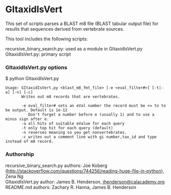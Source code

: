 # GItaxidIsVert

This set of scripts parses a BLAST m8 file (BLAST tabular output file) for results that sequences derived from vertebrate sources.  

This tool includes the following scripts:  
  
recursive\_binary\_search.py: used as a module in GItaxidIsVert.py  
GItaxidIsVert.py: primary script  


### GItaxidIsVert.py options

$ python GItaxidIsVert.py  
```
Usage: GItaxidIsVert.py <blast_m8_fmt_file> [-e <eval_filter#>] [-t|-a] [-n] [-c]
       Writes out m8 records that are vertebrates.

       -e eval_filter# sets an eVal number the record must be <= to to be output. Default is 1e-12
          Don't forget a number before e (usually 1) and to use a minus sign after e.
       -a all hits of suitable eValue for each query
       -t only top hit for each query (default)
       -n reverses meaning so you get nonvertebrates.
       -c writes out a comment line with gi number,tax_id and type instead of m8 record.
```

### Authorship

recursive\_binary\_search.py authors: Joe Koberg (http://stackoverflow.com/questions/744256/reading-huge-file-in-python), Zena Ng  
GItaxidIsVert.py author: James B. Henderson, jhenderson@calacademy.org  
README.md authors: Zachary R. Hanna, James B. Henderson  
